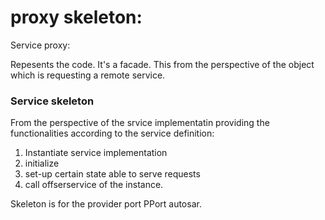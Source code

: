 # proxy  skeleton:

Service proxy:

Repesents the code. It's a facade. This from the perspective of the object
which is requesting a remote service.



### Service skeleton

From the perspective of the srvice implementatin providing the functionalities
according to the service definition:

1. Instantiate service implementation
2. initialize
3. set-up certain state able to serve requests
4. call offserservice of the instance.


Skeleton is for the provider port PPort autosar.
